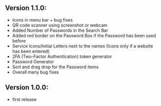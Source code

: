 ## Version 1.1.0:

- Icons in menu bar + bug fixes
- QR code scanner using screenshot or webcam
- Added Number of Passwords in the Search Bar
- Added red border on the Password Box if the Password has been used before
- Service Icons/Initial Letters next to the names (Icons only if a website has been entered)
- 2FA (Two-Factor Authentication) token generator
- Password Generator
- Sort and drag drop for the Password items
- Overall many bug fixes

## Version 1.0.0:
- first release
